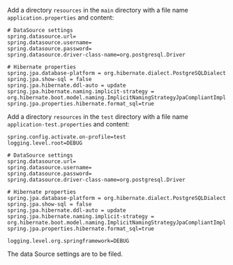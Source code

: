 Add a directory `resources` in the `main` directory with a file name `application.properties` and content:
```
# DataSource settings
spring.datasource.url=
spring.datasource.username=
spring.datasource.password=
spring.datasource.driver-class-name=org.postgresql.Driver

# Hibernate properties
spring.jpa.database-platform = org.hibernate.dialect.PostgreSQLDialect
spring.jpa.show-sql = false
spring.jpa.hibernate.ddl-auto = update
spring.jpa.hibernate.naming.implicit-strategy = org.hibernate.boot.model.naming.ImplicitNamingStrategyJpaCompliantImpl
spring.jpa.properties.hibernate.format_sql=true
```

Add a directory `resources` in the `test` directory with a file name `application-test.properties` and content:
```
spring.config.activate.on-profile=test
logging.level.root=DEBUG

# DataSource settings
spring.datasource.url=
spring.datasource.username=
spring.datasource.password=
spring.datasource.driver-class-name=org.postgresql.Driver

# Hibernate properties
spring.jpa.database-platform = org.hibernate.dialect.PostgreSQLDialect
spring.jpa.show-sql = false
spring.jpa.hibernate.ddl-auto = update
spring.jpa.hibernate.naming.implicit-strategy = org.hibernate.boot.model.naming.ImplicitNamingStrategyJpaCompliantImpl
spring.jpa.properties.hibernate.format_sql=true

logging.level.org.springframework=DEBUG
```

The data Source settings are to be filed.
